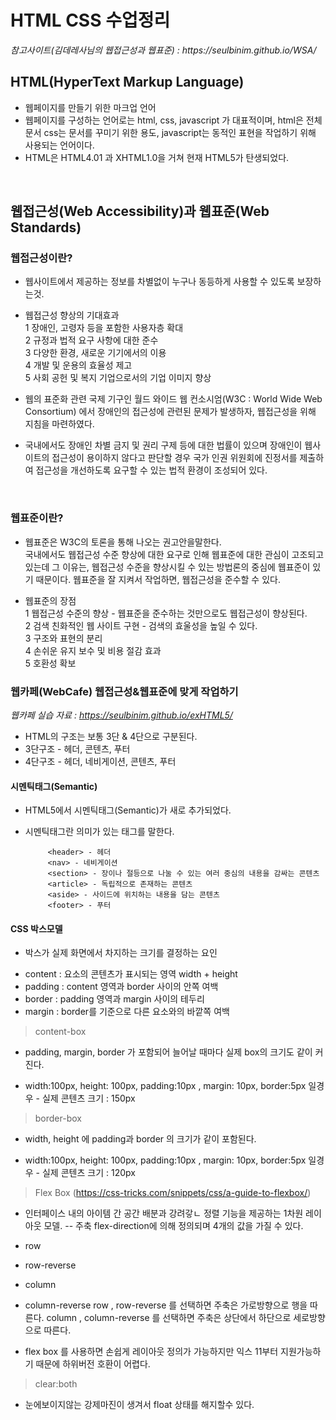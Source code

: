 <h1>HTML CSS 수업정리 </h1>
<cite>참고사이트(김데레사님의 웹접근성과 웹표준) : https://seulbinim.github.io/WSA/ </cite>

## HTML(HyperText Markup Language)
* 웹페이지를 만들기 위한 마크업 언어<br>
* 웹페이지를 구성하는 언어로는 html, css, javascript 가 대표적이며, html은 전체 문서 css는 문서를 꾸미기 위한 용도, javascript는 동적인 표현을 작업하기 위해 사용되는 언어이다.<br>
* HTML은 HTML4.01 과 XHTML1.0을 거쳐 현재 HTML5가 탄생되었다.
<br>


## 웹접근성(Web Accessibility)과 웹표준(Web Standards)
### 웹접근성이란?
- 웹사이트에서 제공하는 정보를 차별없이 누구나 동등하게 사용할 수 있도록 보장하는것.
* 웹접근성 향상의 기대효과 <br>
1 장애인, 고령자 등을 포함한 사용자층 확대<br>
2 규정과 법적 요구 사항에 대한 준수<br>
3 다양한 환경, 새로운 기기에서의 이용<br>
4 개발 및 운용의 효율성 제고<br>
5 사회 공헌 및 복지 기업으로서의 기업 이미지 향상

* 웹의 표준화 관련 국제 기구인 월드 와이드 웹 컨소시엄(W3C : World Wide Web Consortium) 에서 장애인의 접근성에 관련된 문제가 발생하자, 웹접근성을 위해 지침을 마련하였다. 
* 국내에서도 장애인 차별 금지 및 권리 구제 등에 대한 법률이 있으며 장애인이 웹사이트의 접근성이 용이하지 않다고 판단할 경우 국가 인권 위원회에 진정서를 제출하여 접근성을 개선하도록 요구할 수 있는 법적 환경이 조성되어 있다.


<br>

### 웹표준이란?
- 웹표준은 W3C의 토론을 통해 나오는 권고안을말한다.<br>
국내에서도 웹접근성 수준 향상에 대한 요구로 인해 웹표준에 대한 관심이 고조되고 있는데 그 이유는, 웹접근성 수준을 향상시킬 수 있는 방법론의 중심에 웹표준이 있기 때문이다.
웹표준을 잘 지켜서 작업하면, 웹접근성을 준수할 수 있다.

* 웹표준의 장점<br>
1 웹접근성 수준의 향상 - 웹표준을 준수하는 것만으로도 웹접근성이 향상된다. <br>
2 검색 친화적인 웹 사이트 구현 - 검색의 효울성을 높일 수 있다.<br>
3 구조와 표현의 분리 <br>
4 손쉬운 유지 보수 및 비용 절감 효과<br>
5 호환성 확보


### 웹카페(WebCafe) 웹접근성&웹표준에 맞게 작업하기
<cite>웹카페 실습 자료 : https://seulbinim.github.io/exHTML5/</cite>

* HTML의 구조는 보통 3단 & 4단으로 구분된다.
* 3단구조 - 헤더, 콘텐츠, 푸터
* 4단구조 - 헤더, 네비게이션, 콘텐츠, 푸터

#### 시멘틱태그(Semantic)
* HTML5에서 시멘틱태그(Semantic)가 새로 추가되었다.
- 시멘틱태그란 의미가 있는 태그를 말한다.

   ```
        <header> - 헤더
        <nav> - 네비게이션
        <section> - 장이나 절등으로 나눌 수 있는 여러 중심의 내용을 감싸는 콘텐츠
        <article> - 독립적으로 존재하는 콘텐츠
        <aside> - 사이드에 위치하는 내용을 담는 콘텐츠
        <footer> - 푸터
    ```
#### CSS 박스모델
* 박스가 실제 화면에서 차지하는 크기를 결정하는 요인
- content : 요소의 콘텐츠가 표시되는 영역 width + height
- padding : content 영역과 border 사이의 안쪽 여백
- border : padding 영역과 margin 사이의 테두리
- margin : border를 기준으로 다른 요소와의 바깥쪽 여백

> content-box 
* padding, margin, border 가 포함되어 늘어날 때마다 실제 box의 크기도 같이 커진다.
- width:100px, height: 100px, padding:10px , margin: 10px, border:5px 일경우 - 실제 콘텐츠 크기 : 150px

> border-box 
* width, height 에 padding과 border 의 크기가 같이 포함된다.
- width:100px, height: 100px, padding:10px , margin: 10px, border:5px 일경우 - 실제 콘텐츠 크기 : 120px

> Flex Box (https://css-tricks.com/snippets/css/a-guide-to-flexbox/)
* 인터페이스 내의 아이템 간 공간 배분과 강려갛ㄴ 정렬 기능을 제공하는 1차원 레이아웃 모델.
-- 주축 
flex-direction에 의해 정의되며 4개의 값을 가질 수 있다.
* row
* row-reverse
* column
* column-reverse
row , row-reverse 를 선택하면 주축은 가로방향으로 행을 따른다.
column , column-reverse 를 선택하면 주축은 상단에서 하단으로 세로방향으로 따른다.

* flex box 를 사용하면 손쉽게 레이아웃 정의가 가능하지만 익스 11부터 지원가능하기 때문에 하위버전 호환이 어렵다.

> clear:both
* 눈에보이지않는 강제마진이 생겨서 float 상태를 해지할수 있다.
